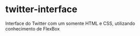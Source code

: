 # twitter-interface
Interface do Twitter com um somente HTML e CSS, utilizando conhecimento de FlexBox
